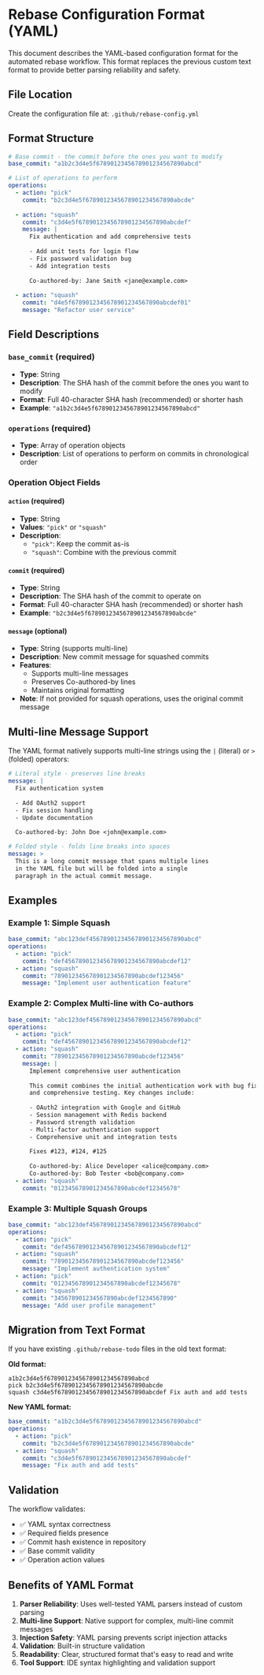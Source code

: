 # Rebase Configuration Format (YAML)

This document describes the YAML-based configuration format for the automated rebase workflow. This format replaces the previous custom text format to provide better parsing reliability and safety.

## File Location

Create the configuration file at: `.github/rebase-config.yml`

## Format Structure

```yaml
# Base commit - the commit before the ones you want to modify
base_commit: "a1b2c3d4e5f6789012345678901234567890abcd"

# List of operations to perform
operations:
  - action: "pick"
    commit: "b2c3d4e5f6789012345678901234567890abcde"
    
  - action: "squash" 
    commit: "c3d4e5f6789012345678901234567890abcdef"
    message: |
      Fix authentication and add comprehensive tests
      
      - Add unit tests for login flow
      - Fix password validation bug
      - Add integration tests
      
      Co-authored-by: Jane Smith <jane@example.com>
      
  - action: "squash"
    commit: "d4e5f6789012345678901234567890abcdef01"
    message: "Refactor user service"
```

## Field Descriptions

### `base_commit` (required)
- **Type**: String
- **Description**: The SHA hash of the commit before the ones you want to modify
- **Format**: Full 40-character SHA hash (recommended) or shorter hash
- **Example**: `"a1b2c3d4e5f6789012345678901234567890abcd"`

### `operations` (required)
- **Type**: Array of operation objects
- **Description**: List of operations to perform on commits in chronological order

### Operation Object Fields

#### `action` (required)
- **Type**: String
- **Values**: `"pick"` or `"squash"`
- **Description**: 
  - `"pick"`: Keep the commit as-is
  - `"squash"`: Combine with the previous commit

#### `commit` (required)
- **Type**: String
- **Description**: The SHA hash of the commit to operate on
- **Format**: Full 40-character SHA hash (recommended) or shorter hash
- **Example**: `"b2c3d4e5f6789012345678901234567890abcde"`

#### `message` (optional)
- **Type**: String (supports multi-line)
- **Description**: New commit message for squashed commits
- **Features**:
  - Supports multi-line messages
  - Preserves Co-authored-by lines
  - Maintains original formatting
- **Note**: If not provided for squash operations, uses the original commit message

## Multi-line Message Support

The YAML format natively supports multi-line strings using the `|` (literal) or `>` (folded) operators:

```yaml
# Literal style - preserves line breaks
message: |
  Fix authentication system
  
  - Add OAuth2 support
  - Fix session handling
  - Update documentation
  
  Co-authored-by: John Doe <john@example.com>

# Folded style - folds line breaks into spaces
message: >
  This is a long commit message that spans multiple lines
  in the YAML file but will be folded into a single
  paragraph in the actual commit message.
```

## Examples

### Example 1: Simple Squash
```yaml
base_commit: "abc123def456789012345678901234567890abcd"
operations:
  - action: "pick"
    commit: "def456789012345678901234567890abcdef12"
  - action: "squash"
    commit: "789012345678901234567890abcdef123456"
    message: "Implement user authentication feature"
```

### Example 2: Complex Multi-line with Co-authors
```yaml
base_commit: "abc123def456789012345678901234567890abcd"
operations:
  - action: "pick"
    commit: "def456789012345678901234567890abcdef12"
  - action: "squash"
    commit: "789012345678901234567890abcdef123456"
    message: |
      Implement comprehensive user authentication
      
      This commit combines the initial authentication work with bug fixes
      and comprehensive testing. Key changes include:
      
      - OAuth2 integration with Google and GitHub
      - Session management with Redis backend  
      - Password strength validation
      - Multi-factor authentication support
      - Comprehensive unit and integration tests
      
      Fixes #123, #124, #125
      
      Co-authored-by: Alice Developer <alice@company.com>
      Co-authored-by: Bob Tester <bob@company.com>
  - action: "squash"
    commit: "012345678901234567890abcdef12345678"
```

### Example 3: Multiple Squash Groups
```yaml
base_commit: "abc123def456789012345678901234567890abcd"
operations:
  - action: "pick"
    commit: "def456789012345678901234567890abcdef12"
  - action: "squash"
    commit: "789012345678901234567890abcdef123456"
    message: "Implement authentication system"
  - action: "pick"
    commit: "012345678901234567890abcdef12345678"
  - action: "squash"
    commit: "345678901234567890abcdef1234567890"
    message: "Add user profile management"
```

## Migration from Text Format

If you have existing `.github/rebase-todo` files in the old text format:

**Old format:**
```
a1b2c3d4e5f6789012345678901234567890abcd
pick b2c3d4e5f6789012345678901234567890abcde
squash c3d4e5f6789012345678901234567890abcdef Fix auth and add tests
```

**New YAML format:**
```yaml
base_commit: "a1b2c3d4e5f6789012345678901234567890abcd"
operations:
  - action: "pick"
    commit: "b2c3d4e5f6789012345678901234567890abcde"
  - action: "squash"
    commit: "c3d4e5f6789012345678901234567890abcdef"
    message: "Fix auth and add tests"
```

## Validation

The workflow validates:
- ✅ YAML syntax correctness
- ✅ Required fields presence
- ✅ Commit hash existence in repository
- ✅ Base commit validity
- ✅ Operation action values

## Benefits of YAML Format

1. **Parser Reliability**: Uses well-tested YAML parsers instead of custom parsing
2. **Multi-line Support**: Native support for complex, multi-line commit messages
3. **Injection Safety**: YAML parsing prevents script injection attacks
4. **Validation**: Built-in structure validation
5. **Readability**: Clear, structured format that's easy to read and write
6. **Tool Support**: IDE syntax highlighting and validation support